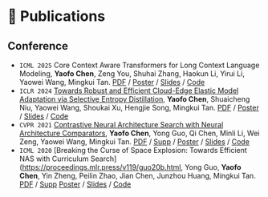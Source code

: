 
# 📝 Publications 
## Conference

 - `ICML 2025` Core Context Aware Transformers for Long Context Language Modeling, **Yaofo Chen**, Zeng You, Shuhai Zhang, Haokun Li, Yirui Li, Yaowei Wang, Mingkui Tan. [PDF]() / [Poster]() / [Slides]() / [Code]()
 - `ICLR 2024` [Towards Robust and Efficient Cloud-Edge Elastic Model Adaptation via Selective Entropy Distillation](https://openreview.net/forum?id=vePdNU3u6n), **Yaofo Chen**, Shuaicheng Niu, Yaowei Wang, Shoukai
Xu, Hengjie Song, Mingkui Tan. [PDF](papers/chen-towards-robust-and-efficient-cloud-edge-elastic-model-adaptation-via-selective-entropy-distillation.pdf) / [Poster](posters/chen-towards-robust-and-efficient-cloud-edge-elastic-model-adaptation-via-selective-entropy-distillation-poster.pdf) / [Slides](slides/chen-towards-robust-and-efficient-cloud-edge-elastic-model-adaptation-via-selective-entropy-distillation-slides.pdf) / [Code](https://github.com/chenyaofo/CEMA)
 - `CVPR 2021` [Contrastive Neural Architecture Search with Neural Architecture Comparators](https://openaccess.thecvf.com/content/CVPR2021/html/Chen_Contrastive_Neural_Architecture_Search_With_Neural_Architecture_Comparators_CVPR_2021_paper.html), **Yaofo Chen**, Yong Guo, Qi Chen, Minli Li, Wei Zeng, Yaowei Wang, Mingkui Tan. [PDF](papers/chen-contrastive-neural-architecture-search-with-neural-architecture-comparators.pdf) / [Supp](papers/chen-contrastive-neural-architecture-search-with-neural-architecture-comparators-supp.pdf) / [Poster](posters/chen-contrastive-neural-architecture-search-with-neural-architecture-comparators-poster.pdf) / [Slides](slides/chen-contrastive-neural-architecture-search-with-neural-architecture-comparators-slides.pdf) / [Code](https://github.com/chenyaofo/CTNAS)
 - `ICML 2020` [Breaking the Curse of Space Explosion: Towards Efficient NAS with Curriculum Search](https://proceedings.mlr.press/v119/guo20b.html, Yong Guo, **Yaofo Chen**, Yin Zheng, Peilin Zhao, Jian Chen, Junzhou Huang, Mingkui Tan. [PDF](papers/guo-breaking-the-curse-of-space-explosion-towards-efficient-NAS-with-curriculum-search.pdf) / [Supp](papers/guo-breaking-the-curse-of-space-explosion-towards-efficient-NAS-with-curriculum-search-supp.pdf) [Poster](posters/guo-breaking-the-curse-of-space-explosion-towards-efficient-NAS-with-curriculum-search-poster.pdf) / [Slides](slides/guo-breaking-the-curse-of-space-explosion-towards-efficient-NAS-with-curriculum-search-slides.pdf) / [Code](https://github.com/guoyongcs/CNAS)